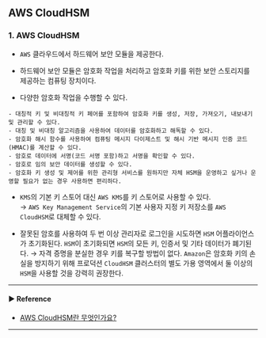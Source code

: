 ## AWS CloudHSM
### 1. AWS CloudHSM
- `AWS` 클라우드에서 하드웨어 보안 모듈을 제공한다. 

- 하드웨어 보안 모듈은 암호화 작업을 처리하고 암호화 키를 위한 보안 스토리지를 제공하는 컴퓨팅 장치이다.

- 다양한 암호화 작업을 수행할 수 있다.
~~~
- 대칭적 키 및 비대칭적 키 페어를 포함하여 암호화 키를 생성, 저장, 가져오기, 내보내기 및 관리할 수 있다.
- 대칭 및 비대칭 알고리즘을 사용하여 데이터를 암호화하고 해독할 수 있다.
- 암호화 해시 함수를 사용하여 컴퓨팅 메시지 다이제스트 및 해시 기반 메시지 인증 코드(HMAC)를 계산할 수 있다.
- 암호로 데이터에 서명(코드 서명 포함)하고 서명을 확인할 수 있다.
- 암호로 임의 보안 데이터를 생성할 수 있다.
- 암호화 키 생성 및 제어를 위한 관리형 서비스를 원하지만 자체 HSM을 운영하고 싶거나 운영할 필요가 없는 경우 사용하면 편리하다.
~~~

- `KMS`의 기본 키 스토어 대신 `AWS KMS`를 키 스토어로 사용할 수 있다.  
→ `AWS Key Management Service`의 기본 사용자 지정 키 저장소를 `AWS CloudHSM`로 대체할 수 있다.

- 잘못된 암호를 사용하여 두 번 이상 관리자로 로그인을 시도하면 `HSM` 어플라이언스가 초기화된다. `HSM`이 초기화되면 `HSM`의 모든 키, 인증서 및 기타 데이터가 폐기된다.
→ 자격 증명을 분실한 경우 키를 복구할 방법이 없다. `Amazon`은 암호화 키의 손실을 방지하기 위해 프로덕션 `CloudHSM` 클러스터의 별도 가용 영역에서 둘 이상의 `HSM`을 사용할 것을 강력히 권장한다.

---
#### ▶ Reference
- [AWS CloudHSM란 무엇인가요?](https://docs.aws.amazon.com/ko_kr/cloudhsm/latest/userguide/introduction.html)
---